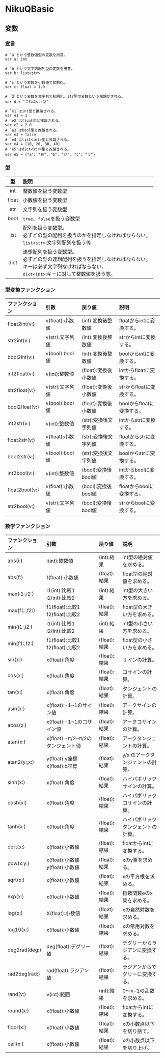 # NikuQBasic

## 変数

### 宣言

```
# `a`という整数値型の変数を用意。
var a: int

# `b`という文字列配列型の変数を用意。
var b: list<str>

# 'c'という変数を小数値で初期化。
var c: float = 1.0

# `d`という変数を文字列で初期化。str型の変数という推論がされる。
var d = "これはstr型"

# `e1`はint型と推論される。
var e1 = 1
# `e2`はfloat型と推論される。
var e2 = 2.0
# `e3`はbool型と推論される。
var e3 = false
# `e4`はlist<int>型と推論される。
var e4 = [10, 20, 30, 40]
# 'e5'はdict<str>型と推論される。
var e5 = {"a": "あ", "b": "い", "c": "う"}
```

### 型

|型|説明|
|:-:|:--|
|int|整数値を扱う変数型|
|float|小数値を扱う変数型|
|str|文字列を扱う変数型|
|bool|`true`、`false`を扱う変数型|
|list|配列を扱う変数型。<br>必ずどの型の配列を扱うのかを指定しなければならない。<br>`list<str>`:文字列配列を扱う等|
|dict|連想配列を扱う変数型。<br>必ずどの型の連想配列を扱うを指定しなければならない。<br>キーは必ず文字列なければならない。<br>`dict<int>`:キーに対して整数値を扱う等。|

### 型変換ファンクション

|ファンクション|引数|戻り値|説明|
|:--|:--|:--|:--|
|float2int(v:)|v(float):小数値|(int):変換後整数値|floatからintに変換する。|
|str2int(v:)|v(str):文字列値|(int):変換後整数値|strからintに変換する。|
|bool2int(v:)|v(bool):bool値|(int):変換後整数値|boolからintに変換する。|
|int2float(v:)|v(int):整数値|(float):変換後小数値|intからfloatに変換する。|
|str2float(v:)|v(str):文字列値|(float):変換後小数値|strからfloatに変換する。|
|bool2float(v:)|v(bool):bool値|(float):変換後小数値|boolからfloatに変換する。|
|int2str(v:)|v(int):整数値|(str):変換後文字列値|intからstrに変換する。|
|float2str(v:)|v(float):小数値|(str):変換後文字列値|floatからstrに変換する。|
|bool2str(v:)|v(bool):bool値|(str):変換後文字列値|boolからstrに変換する。|
|int2bool(v:)|v(int):整数値|(bool):変換後bool値|intからboolに変換する。|
|float2bool(v:)|v(float):小数値|(bool):変換後bool値|floatからboolに変換する。|
|str2bool(v:)|v(str):文字列値|(bool):変換後bool値|strからboolに変換する。|

### 数学ファンクション

|ファンクション|引数|戻り値|説明|
|:--|:--|:--|:--|
|abs(i:)|i(int):整数値|(int):結果|int型の絶対値を求める。|
|abs(f:)|f(float):小数値|(float):結果|float型の絶対値を求める。|
|max(i1:,i2:)|i1(int):比較1<br>i2(int):比較2|(int):結果|int型の大きい方を求める。|
|max(f1:,f2:)|f1(float):比較1<br>f2(float):比較2|(float):結果|float型の大きい方を求める。|
|min(i1:,i2:)|i1(int):比較1<br>i2(int):比較2|(int):結果|int型の小さい方を求める。|
|min(f1:,f2:)|f1(float):比較1<br>f2(float):比較2|(float):結果|float型の小さい方を求める。|
|sin(x:)|x(float):角度|(float):結果|サインの計算。|
|cos(x:)|x(float):角度|(float):結果|コサインの計算。|
|tan(x:)|x(float):角度|(float):結果|タンジェントの計算。|
|asin(x:)|x(float):-1~1のサイン値|(float):結果|アークサインの計算。|
|acos(x:)|x(float):-1~1のコサイン値|(float):結果|アークコサインの計算。|
|atan(x:)|x(float):-π/2~π/2のタンジェント値|(float):結果|アークタンジェントの計算。|
|atan2(y:,x:)|y(float):y座標<br>x(float):x座標|(float):結果|y/x のアークタンジェントの計算。|
|sinh(x:)|x(float):角度|(float):結果|ハイパボリックサインの計算。|
|cosh(x:)|x(float):角度|(float):結果|ハイパボリックコサインの計算。|
|tanh(x:)|x(float):角度|(float):結果|ハイパボリックタンジェントの計算。|
|cbrt(x:)|x(float):小数値|(float):結果|floatからintに変換する。|
|pow(x:y:)|x(float):小数値<br>y(float):小数値|(float):結果|xのy乗を求める。|
|sqrt(x:)|x(float):小数値|(float):結果|xの平方根を求める。|
|exp(x:)|x(float):小数値|(float):結果|指数関数eのx乗を求める。|
|log(x:)|X(float):小数値|(float):結果|xの自然対数を求める。|
|log10(x:)|x(float):小数値|(float):結果|xの常用対数を求める。|
|deg2rad(deg:)|deg(float):デグリー値|(float):結果|デグリーからラジアンに変換する。|
|rad2deg(rad:)|rad(float):ラジアン値|(float):結果|ラジアンからでグリーに変換する。|
|rand(v:)|v(int):範囲|(int):結果|0〜v-1の乱数を求める。|
|round(x:)|x(float):小数値|(float):結果|floatからintに変換する。|
|floor(x:)|x(float):小数値|(float):結果|xの小数点以下を切り捨て。|
|ceil(x:)|x(float):小数値|(float):結果|xの小数点以下を切り上げ。|
